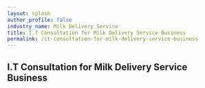 ```yaml
---
layout: splash 
author_profile: false 
industry_name: Milk Delivery Service
title: I.T Consultation for Milk Delivery Service Business
permalink: /it-consultation-for-milk-delivery-service-business
---
```


## I.T Consultation for Milk Delivery Service Business